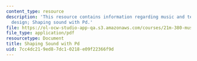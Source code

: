 ```yaml
---
content_type: resource
description: 'This resource contains information regarding music and technology: Sound
  design; Shaping sound with Pd.'
file: https://ol-ocw-studio-app-qa.s3.amazonaws.com/courses/21m-380-music-and-technology-sound-design-spring-2016/7cc4dc219ed87dc10218e09f22366f9d_MIT21M_380S16_Lec09.pdf
file_type: application/pdf
resourcetype: Document
title: Shaping Sound with Pd
uid: 7cc4dc21-9ed8-7dc1-0218-e09f22366f9d
---
```

